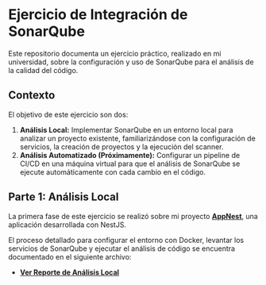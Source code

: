 # Ejercicio de Integración de SonarQube

Este repositorio documenta un ejercicio práctico, realizado en mi universidad, sobre la configuración y uso de SonarQube para el análisis de la calidad del código.

## Contexto

El objetivo de este ejercicio son dos:

1.  **Análisis Local:** Implementar SonarQube en un entorno local para analizar un proyecto existente, familiarizándose con la configuración de servicios, la creación de proyectos y la ejecución del scanner.
2.  **Análisis Automatizado (Próximamente):** Configurar un pipeline de CI/CD en una máquina virtual para que el análisis de SonarQube se ejecute automáticamente con cada cambio en el código.

## Parte 1: Análisis Local

La primera fase de este ejercicio se realizó sobre mi proyecto [**AppNest**](https://github.com/Ing-Daron11/AppNest.git), una aplicación desarrollada con NestJS.

El proceso detallado para configurar el entorno con Docker, levantar los servicios de SonarQube y ejecutar el análisis de código se encuentra documentado en el siguiente archivo:

- [**Ver Reporte de Análisis Local**](./proceso-local.md)
